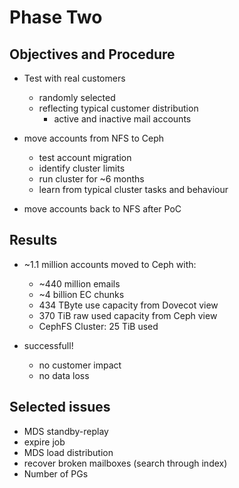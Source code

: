 <!-- .slide: data-state="section-break" id="section-break-7" data-timing="10s" -->
# Phase Two


<!-- .slide: data-state="normal" id="status-1" data-timing="20s" data-menu-title="PoC" -->
## Objectives and Procedure

* Test with real customers
  * randomly selected
  * reflecting typical customer distribution
    * active and inactive mail accounts

* move accounts from NFS to Ceph
  * test account migration
  * identify cluster limits
  * run cluster for ~6 months
  * learn from typical cluster tasks and behaviour
* move accounts back to NFS after PoC


<!-- .slide: data-state="normal" id="status-2" data-timing="20s" data-menu-title="PoC" -->
## Results

* ~1.1 million accounts moved to Ceph with:
  * ~440 million emails
  * ~4 billion EC chunks
  * 434 TByte use capacity from Dovecot view
  * 370 TiB raw used capacity from Ceph view
  * CephFS Cluster: 25 TiB used

* successfull!
  * no customer impact
  * no data loss

<!-- .slide: data-state="normal" id="status-3" data-timing="20s" data-menu-title="PoC" -->
## Selected issues

* MDS standby-replay
* expire job
* MDS load distribution
* recover broken mailboxes (search through index)
* Number of PGs
